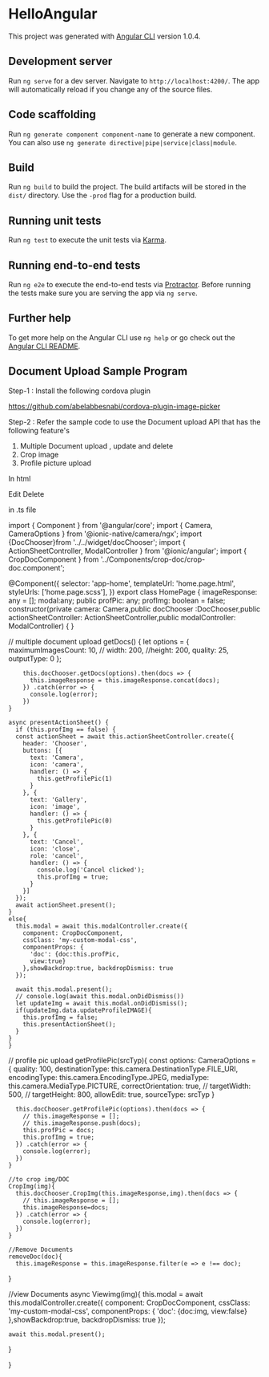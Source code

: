 # HelloAngular

This project was generated with [Angular CLI](https://github.com/angular/angular-cli) version 1.0.4.

## Development server

Run `ng serve` for a dev server. Navigate to `http://localhost:4200/`. The app will automatically reload if you change any of the source files.

## Code scaffolding

Run `ng generate component component-name` to generate a new component. You can also use `ng generate directive|pipe|service|class|module`.

## Build

Run `ng build` to build the project. The build artifacts will be stored in the `dist/` directory. Use the `-prod` flag for a production build.

## Running unit tests

Run `ng test` to execute the unit tests via [Karma](https://karma-runner.github.io).

## Running end-to-end tests

Run `ng e2e` to execute the end-to-end tests via [Protractor](http://www.protractortest.org/).
Before running the tests make sure you are serving the app via `ng serve`.

## Further help

To get more help on the Angular CLI use `ng help` or go check out the [Angular CLI README](https://github.com/angular/angular-cli/blob/master/README.md).


## Document Upload Sample Program

Step-1 : Install the following cordova plugin 

https://github.com/abelabbesnabi/cordova-plugin-image-picker 

Step-2 : Refer the sample code to use the Document upload API that has the following feature's
1. Multiple Document upload , update and delete
2. Crop image
3. Profile picture upload 

In html 

  <div class='docUpload'>
    <ion-card class='docImg' *ngFor="let img of imageResponse">
      <div class='image'><img (click)="Viewimg(img)" src="{{img}}" alt="" /></div>
      <div class='imgFooter'>
        <ion-badge (click)="CropImg(img)"><ion-icon name="create"></ion-icon> Edit</ion-badge>
        <ion-badge (click)="removeDoc(img)"><ion-icon name="trash"></ion-icon> Delete</ion-badge>
      </div>
    </ion-card>
  </div>

in .ts file 


import { Component } from '@angular/core';
import { Camera, CameraOptions } from '@ionic-native/camera/ngx';
import {DocChooser}from '../../widget/docChooser';
import { ActionSheetController, ModalController } from '@ionic/angular';
import { CropDocComponent } from '../Components/crop-doc/crop-doc.component';

@Component({
  selector: 'app-home',
  templateUrl: 'home.page.html',
  styleUrls: ['home.page.scss'],
})
export class HomePage {
  imageResponse: any = [];
 modal:any;
 public profPic: any;
 profImg: boolean = false;
  constructor(private camera: Camera,public docChooser :DocChooser,public actionSheetController: ActionSheetController,public modalController: ModalController) { }

// multiple document upload
    getDocs() {
        let options = {
          maximumImagesCount: 10,
          // width: 200,
          //height: 200,
          quality: 25,
          outputType: 0
        };

        this.docChooser.getDocs(options).then(docs => {
          this.imageResponse = this.imageResponse.concat(docs);
        }) .catch(error => {
          console.log(error);
        })
    }

    async presentActionSheet() {
      if (this.profImg == false) {
      const actionSheet = await this.actionSheetController.create({
        header: 'Chooser',
        buttons: [{
          text: 'Camera',
          icon: 'camera',
          handler: () => {
            this.getProfilePic(1)
          }
        }, {
          text: 'Gallery',
          icon: 'image',
          handler: () => {
            this.getProfilePic(0)
          }
        }, {
          text: 'Cancel',
          icon: 'close',
          role: 'cancel',
          handler: () => {
            console.log('Cancel clicked');
            this.profImg = true;
          }
        }]
      });
      await actionSheet.present();
    }
    else{
      this.modal = await this.modalController.create({
        component: CropDocComponent,
        cssClass: 'my-custom-modal-css',
        componentProps: {
          'doc': {doc:this.profPic,
          view:true}
        },showBackdrop:true, backdropDismiss: true
      });
      
      await this.modal.present();
      // console.log(await this.modal.onDidDismiss())
      let updateImg = await this.modal.onDidDismiss();
      if(updateImg.data.updateProfileIMAGE){
        this.profImg = false;
        this.presentActionSheet();
      }
    }
    }
  
// profile pic upload
    getProfilePic(srcTyp){
      const options: CameraOptions = {
        quality: 100,
        destinationType: this.camera.DestinationType.FILE_URI,
        encodingType: this.camera.EncodingType.JPEG,
        mediaType: this.camera.MediaType.PICTURE,
        correctOrientation: true,
        // targetWidth: 500,
        // targetHeight: 800,
        allowEdit: true,
        sourceType: srcTyp
      }
      
      this.docChooser.getProfilePic(options).then(docs => {
        // this.imageResponse = [];
        // this.imageResponse.push(docs);
        this.profPic = docs;
        this.profImg = true;
      }) .catch(error => {
        console.log(error);
      })
    }

    //to crop img/DOC
    CropImg(img){
      this.docChooser.CropImg(this.imageResponse,img).then(docs => {
        // this.imageResponse = [];
        this.imageResponse=docs;
      }) .catch(error => {
        console.log(error);
      })
    }

    //Remove Documents
    removeDoc(doc){
      this.imageResponse = this.imageResponse.filter(e => e !== doc);
  }

  //view Documents
  async Viewimg(img){
    this.modal = await this.modalController.create({
      component: CropDocComponent,
      cssClass: 'my-custom-modal-css',
      componentProps: {
        'doc': {doc:img,
        view:false}
      },showBackdrop:true, backdropDismiss: true
    });
    
    await this.modal.present();
  }


}


